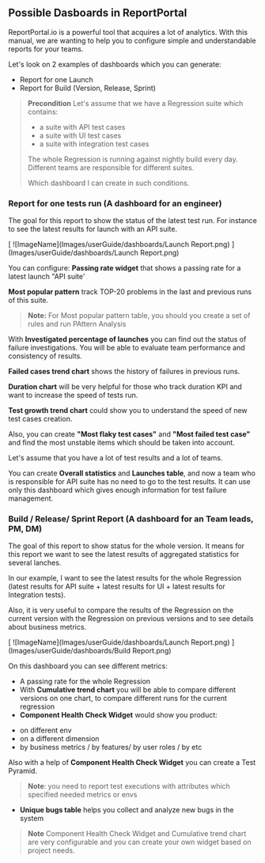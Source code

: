 ## Possible Dasboards in ReportPortal

ReportPortal.io is a powerful tool that acquires a lot of analytics. With this manual, we are wanting to help you to configure simple and understandable reports for your teams.

Let's look on 2 examples of dashboards which you can generate:
* Report for one Launch
* Report for Build (Version, Release, Sprint)


> **Precondition**
> Let's assume that we have a Regression suite which contains:
>
> - a suite with API test cases
> - a suite with UI test cases
> - a suite with integration test cases
>
> The whole Regression is running against nightly build every day.
> Different teams are responsible for different suites.
>
> Which dashboard I can create in such conditions.


###  Report for one tests run (A dashboard for an engineer)

The goal for this report to show the status of the latest test run. For instance to see the latest results for launch with an API suite. 

[ ![ImageName](Images/userGuide/dashboards/Launch Report.png) ](Images/userGuide/dashboards/Launch Report.png)

You can configure:
**Passing rate widget** that shows a passing rate for a latest launch "API suite'

**Most popular pattern** track TOP-20 problems in the last and previous runs of this suite. 

> **Note:** For Most popular pattern table, you should you create a set of rules and run PAttern Analysis

With **Investigated percentage of launches** you can find out the status of failure investigations. You will be able to evaluate team performance and consistency of results.

**Failed cases trend chart** shows the history of failures in previous runs. 

**Duration chart** will be very helpful for those who track duration KPI and want to increase the speed of tests run. 

**Test growth trend chart** could show you to understand the speed of new test cases creation.

Also, you can create **"Most flaky test cases"** and **"Most failed test case"** and find the most unstable items which should be taken into account.

Let's assume that you have a lot of test results and a lot of teams.

You can create **Overall statistics** and **Launches table**, and now a team who is responsible for API suite has no need to go to the test results. It can use only this dashboard which gives enough information for test failure management.


###  Build / Release/ Sprint Report (A dashboard for an Team leads, PM, DM)

The goal of this report to show status for the whole version. It means for this report we want to see the latest results of aggregated statistics for several lanches.

In our example, I want to see the latest results for the whole Regression (latest results for API suite + latest results for UI + latest results for Integration tests).

Also, it is very useful to compare the results of the Regression on the current version with the Regression on previous versions and to see details about business metrics.

[ ![ImageName](Images/userGuide/dashboards/Launch Report.png) ](Images/userGuide/dashboards/Build Report.png)

On this dashboard you can see different metrics:

- A passing rate for the whole Regression
- With **Cumulative trend chart** you will be able to compare different versions on one chart, to compare different runs for the current regression
- **Component Health Check Widget** would show you product:

* on different env
* on a different dimension
* by business metrics / by features/ by user roles / by etc

Also with a help of **Component Health Check Widget** you can create a Test Pyramid.

>**Note**: you need to report test executions with attributes which specified needed metrics or envs

- **Unique bugs table** helps you collect and analyze new bugs in the system

>**Note** Component Health Check Widget and Cumulative trend chart are very configurable and you can create your own widget based on project needs.



